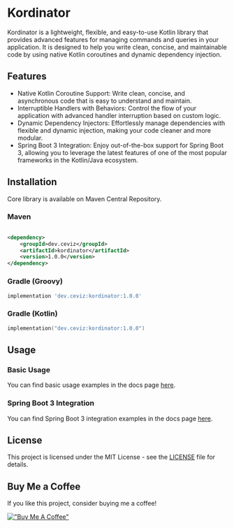 # Kordinator

Kordinator is a lightweight, flexible, and easy-to-use Kotlin library that provides advanced features for managing
commands and queries in your application. It is designed to help you write clean, concise, and maintainable code by
using native Kotlin coroutines and dynamic dependency injection.

## Features

- Native Kotlin Coroutine Support: Write clean, concise, and asynchronous code that is easy to understand and maintain.
- Interruptible Handlers with Behaviors: Control the flow of your application with advanced handler interruption based
  on custom logic.
- Dynamic Dependency Injectors: Effortlessly manage dependencies with flexible and dynamic injection, making your code
  cleaner and more modular.
- Spring Boot 3 Integration: Enjoy out-of-the-box support for Spring Boot 3, allowing you to leverage the latest
  features of one of the most popular frameworks in the Kotlin/Java ecosystem.

## Installation

Core library is available on Maven Central Repository.

### Maven

```xml

<dependency>
    <groupId>dev.ceviz</groupId>
    <artifactId>kordinator</artifactId>
    <version>1.0.0</version>
</dependency>
```

### Gradle (Groovy)

```groovy
implementation 'dev.ceviz:kordinator:1.0.0'
```

### Gradle (Kotlin)

```kotlin
implementation("dev.ceviz:kordinator:1.0.0")
```

## Usage

### Basic Usage

You can find basic usage examples in the docs page [here](examples/basic.md).

### Spring Boot 3 Integration

You can find Spring Boot 3 integration examples in the docs page [here](examples/spring-boot.md).

## License

This project is licensed under the MIT License - see the [LICENSE](LICENSE) file for details.

## Buy Me a Coffee

If you like this project, consider buying me a coffee!

[!["Buy Me A Coffee"](https://www.buymeacoffee.com/assets/img/custom_images/orange_img.png)](https://www.buymeacoffee.com/peacecwz)

